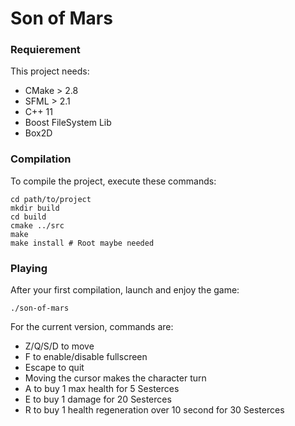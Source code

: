 # Son of Mars

### Requierement
This project needs:
- CMake > 2.8
- SFML > 2.1
- C++ 11
- Boost FileSystem Lib
- Box2D

### Compilation
To compile the project, execute these commands:

    cd path/to/project
    mkdir build
    cd build
    cmake ../src
    make
    make install # Root maybe needed

### Playing
After your first compilation, launch and enjoy the game:

    ./son-of-mars

For the current version, commands are:
- Z/Q/S/D to move
- F to enable/disable fullscreen
- Escape to quit
- Moving the cursor makes the character turn
- A to buy 1 max health for 5 Sesterces
- E to buy 1 damage for 20 Sesterces
- R to buy 1 health regeneration over 10 second for 30 Sesterces
